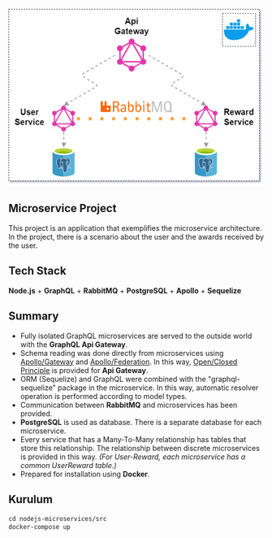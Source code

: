 ![Alt text](./docs/project_diagram.png "Project")

## Microservice Project

This project is an application that exemplifies the microservice architecture. In the project, there is a scenario about the user and the awards received by the user.


## Tech Stack

**Node.js** + **GraphQL** + **RabbitMQ** + **PostgreSQL** + **Apollo** + **Sequelize** 


## Summary

* Fully isolated GraphQL microservices are served to the outside world with the **GraphQL Api Gateway**.
* Schema reading was done directly from microservices using [Apollo/Gateway](https://www.npmjs.com/package/@apollo/gateway) and [Apollo/Federation](https://www.npmjs.com/package/@apollo/federation). In this way, [Open/Closed Principle](https://en.wikipedia.org/wiki/Open%E2%80%93closed_principle) is provided for **Api Gateway**.
* ORM (Sequelize) and GraphQL were combined with the "graphql-sequelize" package in the microservice. In this way, automatic resolver operation is performed according to model types.
* Communication between **RabbitMQ** and microservices has been provided.
* **PostgreSQL** is used as database. There is a separate database for each microservice.
* Every service that has a Many-To-Many relationship has tables that store this relationship. The relationship between discrete microservices is provided in this way. *(For User-Reward, each microservice has a common UserReward table.)*
* Prepared for installation using **Docker**.


## Kurulum

```
cd nodejs-microservices/src
docker-compose up
```